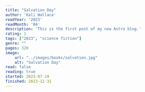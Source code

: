```yaml
---
title: "Salvation Day"
author: 'Kali Wallace'
readYear: '2023'
readMonth: '04'
description: 'This is the first post of my new Astro blog.'
rating: 1
tags: ["2023", "science fiction"]
genre: ""
pages: 320
image:
    url: "../images/books/salvation.jpg"
    alt: "Salvation Day"
read: false
reading: true
started: 2023-07-19
finished: 2023-12-31
---
```

